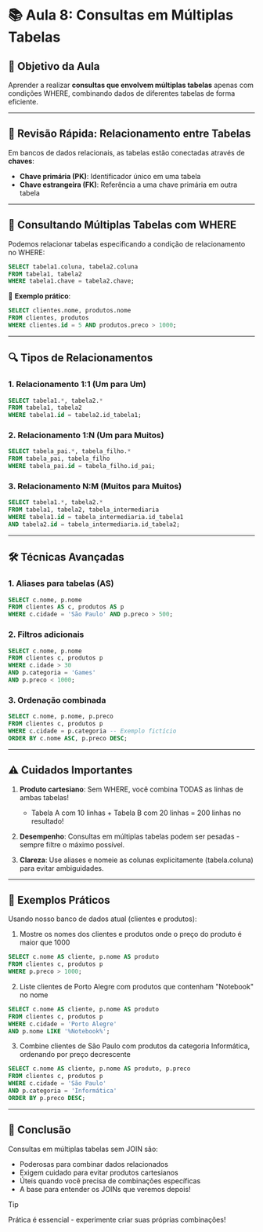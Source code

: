 # 📚 Aula 8: Consultas em Múltiplas Tabelas

## 🎯 Objetivo da Aula

Aprender a realizar **consultas que envolvem múltiplas tabelas** apenas com condições WHERE, combinando dados de diferentes tabelas de forma eficiente.

---

## 🧠 Revisão Rápida: Relacionamento entre Tabelas

Em bancos de dados relacionais, as tabelas estão conectadas através de **chaves**:
- **Chave primária (PK)**: Identificador único em uma tabela
- **Chave estrangeira (FK)**: Referência a uma chave primária em outra tabela

---

## 🔗 Consultando Múltiplas Tabelas com WHERE

Podemos relacionar tabelas especificando a condição de relacionamento no WHERE:

```sql
SELECT tabela1.coluna, tabela2.coluna
FROM tabela1, tabela2
WHERE tabela1.chave = tabela2.chave;
```

📌 **Exemplo prático**:
```sql
SELECT clientes.nome, produtos.nome
FROM clientes, produtos
WHERE clientes.id = 5 AND produtos.preco > 1000;
```

---

## 🔍 Tipos de Relacionamentos

### 1. Relacionamento 1:1 (Um para Um)

```sql
SELECT tabela1.*, tabela2.*
FROM tabela1, tabela2
WHERE tabela1.id = tabela2.id_tabela1;
```

### 2. Relacionamento 1:N (Um para Muitos)

```sql
SELECT tabela_pai.*, tabela_filho.*
FROM tabela_pai, tabela_filho
WHERE tabela_pai.id = tabela_filho.id_pai;
```

### 3. Relacionamento N:M (Muitos para Muitos)

```sql
SELECT tabela1.*, tabela2.*
FROM tabela1, tabela2, tabela_intermediaria
WHERE tabela1.id = tabela_intermediaria.id_tabela1
AND tabela2.id = tabela_intermediaria.id_tabela2;
```

---

## 🛠️ Técnicas Avançadas

### 1. Aliases para tabelas (AS)

```sql
SELECT c.nome, p.nome
FROM clientes AS c, produtos AS p
WHERE c.cidade = 'São Paulo' AND p.preco > 500;
```

### 2. Filtros adicionais

```sql
SELECT c.nome, p.nome
FROM clientes c, produtos p
WHERE c.idade > 30 
AND p.categoria = 'Games'
AND p.preco < 1000;
```

### 3. Ordenação combinada

```sql
SELECT c.nome, p.nome, p.preco
FROM clientes c, produtos p
WHERE c.cidade = p.categoria -- Exemplo fictício
ORDER BY c.nome ASC, p.preco DESC;
```

---

## ⚠️ Cuidados Importantes

1. **Produto cartesiano**: Sem WHERE, você combina TODAS as linhas de ambas tabelas!
   - Tabela A com 10 linhas + Tabela B com 20 linhas = 200 linhas no resultado!

2. **Desempenho**: Consultas em múltiplas tabelas podem ser pesadas - sempre filtre o máximo possível.

3. **Clareza**: Use aliases e nomeie as colunas explicitamente (tabela.coluna) para evitar ambiguidades.

---

## 🚀 Exemplos Práticos

Usando nosso banco de dados atual (clientes e produtos):

1. Mostre os nomes dos clientes e produtos onde o preço do produto é maior que 1000

```sql
SELECT c.nome AS cliente, p.nome AS produto
FROM clientes c, produtos p
WHERE p.preco > 1000;
```

2. Liste clientes de Porto Alegre com produtos que contenham "Notebook" no nome

```sql
SELECT c.nome AS cliente, p.nome AS produto
FROM clientes c, produtos p
WHERE c.cidade = 'Porto Alegre'
AND p.nome LIKE '%Notebook%';
```

3. Combine clientes de São Paulo com produtos da categoria Informática, ordenando por preço decrescente

```sql
SELECT c.nome AS cliente, p.nome AS produto, p.preco
FROM clientes c, produtos p
WHERE c.cidade = 'São Paulo'
AND p.categoria = 'Informática'
ORDER BY p.preco DESC;
```

---

## 📌 Conclusão

Consultas em múltiplas tabelas sem JOIN são:
- Poderosas para combinar dados relacionados
- Exigem cuidado para evitar produtos cartesianos
- Úteis quando você precisa de combinações específicas
- A base para entender os JOINs que veremos depois!

> [!TIP]
> Prática é essencial - experimente criar suas próprias combinações!

